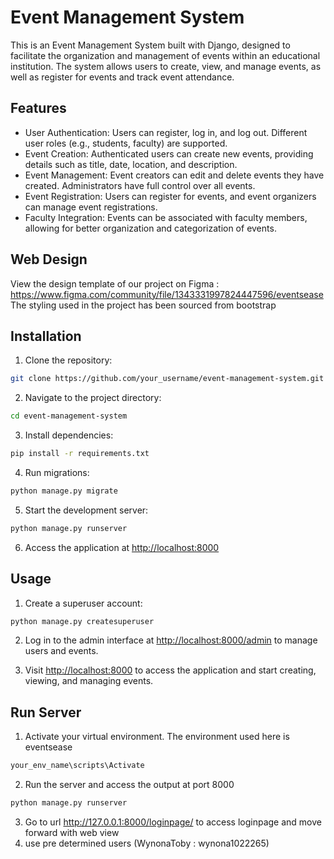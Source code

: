 
# Event Management System

This is an Event Management System built with Django, designed to facilitate the organization and management of events within an educational institution. The system allows users to create, view, and manage events, as well as register for events and track event attendance.

## Features

- User Authentication: Users can register, log in, and log out. Different user roles (e.g., students, faculty) are supported.
- Event Creation: Authenticated users can create new events, providing details such as title, date, location, and description.
- Event Management: Event creators can edit and delete events they have created. Administrators have full control over all events.
- Event Registration: Users can register for events, and event organizers can manage event registrations.
- Faculty Integration: Events can be associated with faculty members, allowing for better organization and categorization of events.

## Web Design

View the design template of our project on Figma : https://www.figma.com/community/file/1343331997824447596/eventsease
The styling used in the project has been sourced from bootstrap

## Installation

1. Clone the repository:

```bash
git clone https://github.com/your_username/event-management-system.git
```

2. Navigate to the project directory:

```bash
cd event-management-system
```

3. Install dependencies:

```bash
pip install -r requirements.txt
```

4. Run migrations:

```bash
python manage.py migrate
```

5. Start the development server:

```bash
python manage.py runserver
```

6. Access the application at [http://localhost:8000](http://localhost:8000)

## Usage

1. Create a superuser account:

```bash
python manage.py createsuperuser
```

2. Log in to the admin interface at [http://localhost:8000/admin](http://localhost:8000/admin) to manage users and events.

3. Visit [http://localhost:8000](http://localhost:8000) to access the application and start creating, viewing, and managing events.

## Run Server

1. Activate your virtual environment. The environment used here is eventsease
```bash
your_env_name\scripts\Activate
```
2. Run the server and access the output at port 8000
```bash
python manage.py runserver
```
3. Go to url http://127.0.0.1:8000/loginpage/ to access loginpage and move forward with web view
4. use pre determined users (WynonaToby : wynona1022265)
